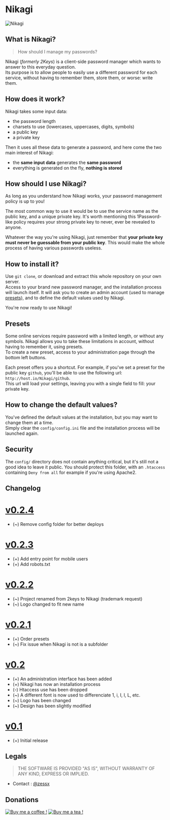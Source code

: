 # Nikagi
![Nikagi](https://raw.githubusercontent.com/zessx/nikagi/master/assets/images/logo.png)  

## What is Nikagi?
> How should I manage my passwords?

Nikagi (*formerly 2Keys*) is a client-side password manager which wants to answer to this everyday question.  
Its purpose is to allow people to easily use a different password for each service, without having to remember them, store them, or worse: write them.

## How does it work?
Nikagi takes some input data:
- the password length
- charsets to use (lowercases, uppercases, digits, symbols)
- a public key
- a private key

Then it uses all these data to generate a password, and here come the two main interest of Nikagi:
- the **same input data** generates the **same password**
- everything is generated on the fly, **nothing is stored**

## How should I use Nikagi?
As long as you understand how Nikagi works, your password management policy is up to you!

The most common way to use it would be to use the service name as the public key, and a unique private key. It's worth mentioning this 1Password-like policy requires your strong private key to never, ever be revealed to anyone.

Whatever the way you're using Nikagi, just remember that **your private key must never be guessable from your public key**. This would make the whole process of having various passwords useless.

## How to install it?
Use `git clone`, or download and extract this whole repository on your own server.  
Access to your brand new password manager, and the installation process will launch itself. It will ask you to create an admin account (used to manage [presets](#presets)), and to define the default values used by Nikagi.

You're now ready to use Nikagi!

## Presets
Some online services require password with a limited length, or without any symbols. Nikagi allows you to take these limitations in account, without having to remember it, using presets.  
To create a new preset, access to your administration page through the bottom left buttons. 

Each preset offers you a shortcut. For example, if you've set a preset for the public key `github`, you'll be able to use the following url: `http://host.io/Nikagi/github`.  
This url will load your settings, leaving you with a single field to fill: your private key.

## How to change the default values?
You've defined the default values at the installation, but you may want to change them at a time.  
Simply clear the `config/config.ini` file and the installation process will be launched again.

## Security
The `config/` directory does not contain anything critical, but it's still not a good idea to leave it public. You should protect this folder, with an `.htaccess` containing `Deny from all` for example if you're using Apache2.

## Changelog
# [v0.2.4](https://github.com/zessx/nikagi/releases/tag/v0.2.4)
- (~) Remove config folder for better deploys

# [v0.2.3](https://github.com/zessx/nikagi/releases/tag/v0.2.3)
- (+) Add entry point for mobile users
- (+) Add robots.txt

# [v0.2.2](https://github.com/zessx/nikagi/releases/tag/v0.2.2)
- (~) Project renamed from 2keys to Nikagi (trademark request)
- (~) Logo changed to fit new name

# [v0.2.1](https://github.com/zessx/nikagi/releases/tag/v0.2.1)
- (+) Order presets
- (~) Fix issue when Nikagi is not is a subfolder

# [v0.2](https://github.com/zessx/nikagi/releases/tag/v0.2)
- (+) An administration interface has been added
- (+) Nikagi has now an installation process
- (-) Htaccess use has been dropped
- (~) A different font is now used to differenciate 1, i, I, l, L, etc.
- (~) Logo has been changed
- (~) Design has been slightly modified

# [v0.1](https://github.com/zessx/nikagi/releases/tag/v0.1)
- (+) Initial release

## Legals
> THE SOFTWARE IS PROVIDED "AS IS", WITHOUT WARRANTY OF ANY KIND, EXPRESS OR IMPLIED.

- Contact : [@zessx](https://twitter.com/zessx)

## Donations
[![Buy me a coffee !](http://doc.smarchal.com/bmac)](https://www.paypal.com/cgi-bin/webscr?cmd=_donations&business=KTYWBM9HJMMSE&lc=FR&item_name=Buy%20a%20coffee%20to%20zessx%20%28Samuel%20Marchal%29&currency_code=EUR&bn=PP%2dDonationsBF%3abmac%3aNonHosted) [![Buy me a tea !](http://doc.smarchal.com/bmat)](https://www.paypal.com/cgi-bin/webscr?cmd=_donations&business=KTYWBM9HJMMSE&lc=FR&item_name=Buy%20a%20tea%20to%20zessx%20%28Samuel%20Marchal%29&currency_code=EUR&bn=PP%2dDonationsBF%3abmac%3aNonHosted)
